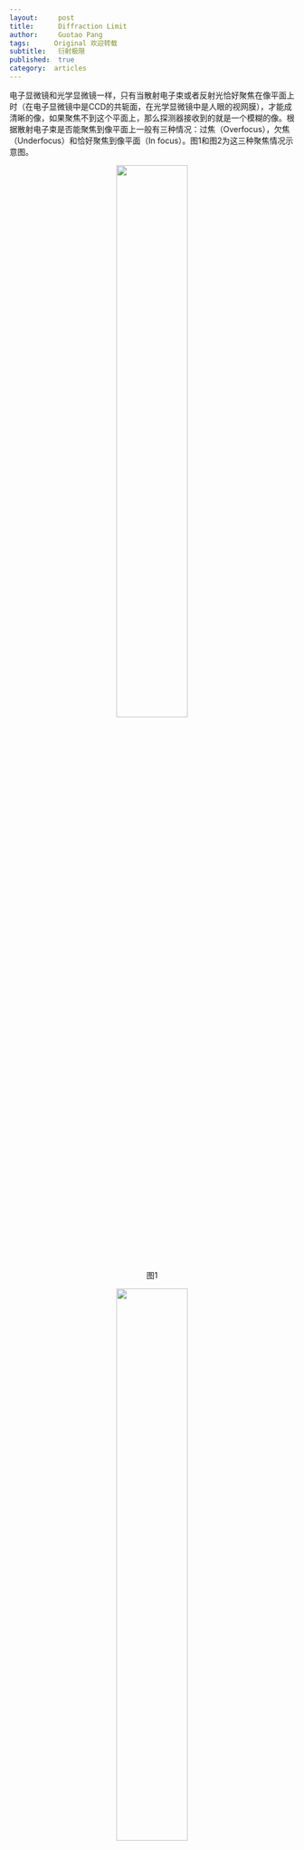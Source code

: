 ```yaml
---
layout:     post
title:      Diffraction Limit
author:     Guotao Pang
tags: 	   Original 欢迎转载
subtitle:  	衍射极限
published:  true
category:  articles
---
```

<!-- Start Writing Below in Markdown -->

电子显微镜和光学显微镜一样，只有当散射电子束或者反射光恰好聚焦在像平面上时（在电子显微镜中是CCD的共轭面，在光学显微镜中是人眼的视网膜），才能成清晰的像，如果聚焦不到这个平面上，那么探测器接收到的就是一个模糊的像。根据散射电子束是否能聚焦到像平面上一般有三种情况：过焦（Overfocus），欠焦（Underfocus）和恰好聚焦到像平面（In focus）。图1和图2为这三种聚焦情况示意图。
 
<p align="center">
  <img src="https://emfollower.github.io/EMFollower/img/4-Overfocus_and_underfocus/Picture1.png" width="50%">
  <br>图1
</p>

<p align="center">
  <img src="https://emfollower.github.io/EMFollower/img/4-Overfocus_and_underfocus/Picture2.png" width="50%">
  <br>图1
</p>

图1和图2均为三种不同聚焦情况示意图，但是其形成的原因不同。图1中是通过改变加在透镜上的电流从而改变透镜的聚焦强度来实现不同的聚焦情况。图中透镜颜色越深代表透镜强度越大，聚焦效果越强。可以看到，在Overfocus情况下，透镜聚焦强度最大，In focus情况下，透镜聚焦强度次之，在Underfocus情况下，透镜聚焦强度最小。
图2是通过改变样品高度实现不同的聚焦情况。在In focus情况下，如果将样品高度减小，则散射电子束会聚在像平面下方，为Underfocus；如果将样品高度增加，则散射电子束会聚在像平面上方，为Overfocus。
在操作透射电镜的过程中，我们会发现，在Overfocus情况下，样品边缘较暗；在Underfocus情况下，样品边缘较亮；在恰好对焦到像平面的情况下，样品边缘衬度最低，如图3所示。

<p align="center">
  <img src="https://emfollower.github.io/EMFollower/img/4-Overfocus_and_underfocus/Picture3.png" width="50%">
  <br>图3
</p> 

不论是调节透镜聚焦强度还是改变样品高度都会引起图3中的变化。因此我们可以通过观察样品边缘细微结构的明暗来判断样品是否处于合适的高度或者透镜是否为合适的强度。我们知道透镜会存在球差，在没有球差校正器的情况下，球差对成像分辨率影响很大。所以，当我们在对焦时，主要是改变样品的高度来对焦，而不是改变透镜的强度。当样品处于合适的高度时再改变透镜强度进行微调。微调也会再次引入球差的影响，但由于改变很小，基本不影响拍照。
现在我们知道什么是Overfocus、Underfocus和In focus，那么为什么不同的对焦情况下样品边缘细微结构具有不同的衬度呢？这还得从衬度传递函数（Contrast transfer function， CTF）说起。在文章“Contrast transfer function”中，我们已经介绍了衬度传递函数，它是样品在像平面的衬度随空间频率的分布。
空间频率u与样品的结构有密切关系，从样品中散射出来的电子束既有高频成分，也有低频成分，当我们将高频成分滤掉时，所成像只是一个模糊的轮廓；如果只有高频成分而将低频成分滤掉，所成像只有一些锐利的细节而没有轮廓，如图4所示为HRTEM的滤波情况。这两种情况哪种都不能完整再现样品的信息。所以在成像过程中，我们既要接收高频信号，也要接收低频信号，低频信号散射角较小，很容易被相机接收到；但是高频成分散射角较大，鉴于电镜腔体的大小和相机的尺寸，不可避免的会丢失一些高频信号，这也是阻碍提高电镜分辨率的一个原因。
 
<p align="center">
  <img src="https://emfollower.github.io/EMFollower/img/4-Overfocus_and_underfocus/Picture4.png" width="50%">
  <br>图4
</p> 

现在我们回到衬度传递函数（CTF）。
衬度传递函数的表达式如下式所示：
CTF=sin⁡(χ)=sin⁡(πΔfλu^2+1/2 πC_s λ^3 u^4)
我们可以看到在相位中有两项，第一项和样品的高度有关，有时候 ∆f 也可以用z（样品高度）来表示。第二项和透镜有关，由于我们使用电镜时会尽量避免改变透镜参数，所以这里不同的聚焦情况我们都是针对样品高度而言的。
Δf>0 表示样品升高，Overfocus；Δf<0 表示样品降低，Underfocus.
图5为CTF在Δf从-200nm~200nm变化的曲线图。

<p align="center">
  <img src="https://emfollower.github.io/EMFollower/img/4-Overfocus_and_underfocus/Picture5.png" width="50%">
  <br>图5
</p> 

样品明暗程度与其对应的空间频率密切相关。为了方便说明，这里我们在图3中将样品的细节标出来，如图6（c）。样品的边缘由于积碳或者氧化的原因，往往会有一层很细微的结构（非晶层），其尺寸与块体样品比起来小得多，因而其对应的空间频率高很多。例如图6（c）中的边缘大约为1nm，这里我们取1.3nm，没有太大差别，但是计算方便。1.3nm对应的空间频率约为0.75 nm-1（空间频率或倒空间尺度与正空间样品尺度互为倒数关系，因为是对低频和高频进行比较，我们不需要考虑2pi这个系数），在图5中对应0.75 nm-1处的竖直虚线。从这条虚线与各CTF曲线的交点，我们便可知道不同Δf所对应的CTF。很明显可以看到，当Δf>0 时，CTF< 0，对应像的区域较暗，为Overfocus；Δf<0时，CTF>0，对应相的区域较亮，为underfocus。Δf=0时，CTF接近于0。看完这个细微的边缘结构，我们再看整个样品。只考虑图中的区域，样品也有130nm大小，对应的空间频率约为0.0077nm-1，与1.5nm-1相比小得多，从图中能看到无论Δf怎么变，CTF都基本为0。这就在操作电镜的过程中为我们提供了一个标准，整个样品的CTF基本一直为0，而边缘等细微结构在Δf=0时CTF也为0，说明Δf=0，CTF=0是边缘CTF变化的一个分界线，其亮暗程度都是相对整个样品低频成分的CTF变化的。

<p align="center">
  <img src="https://emfollower.github.io/EMFollower/img/4-Overfocus_and_underfocus/Picture6.png" width="50%">
  <br>图6
</p>  

以上就是Overfocus边缘较暗，Underfocus边缘较亮的原因。上面的讨论用到了CTF，有一些抽象，下面我们可以用较为直观的方法进行解释。
如图7所示，橙黄色电子束为恰好聚焦在像平面时的情况。在左图中，将样品抬升一些，此时散射电子束用蓝色箭头表示。由于样品是不变的，所以散射规律是不变的，所有的散射电子束将和样品一样向上平移。由于透镜尺寸不变，那么最终处于两侧的电子束无法有效被透镜收集到，如a2最终丢失。处于两侧的电子束属于高频成分，由于高频成分丢失，也就是收集的电子数变少，所以对应正空间中很细微的结构看上去将会变暗，对应Overfocus。如果将样品从In focus的高度向下降一些，如图7中右图所示，与左图刚好相反，不仅原本的散射电子束都被收集到，更高频的电子束也会被收集到，如原本收集不到的a3现在也被收集到，那么样品边缘部分所对应的像收集到的电子数变多了，所以显得较亮，此时对应Underfocus。
 
<p align="center">
  <img src="https://emfollower.github.io/EMFollower/img/4-Overfocus_and_underfocus/Picture7.png" width="50%">
  <br>图7
</p> 

>图3和图6引用自:
Brown, Paul D. "Transmission Electron Microscopy-A Textbook for Materials Science, by David B. Williams and C. Barry Carter." Microscopy and Microanalysis 5.6 (1999).
